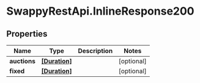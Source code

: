 # SwappyRestApi.InlineResponse200

## Properties
Name | Type | Description | Notes
------------ | ------------- | ------------- | -------------
**auctions** | [**[Duration]**](Duration.md) |  | [optional] 
**fixed** | [**[Duration]**](Duration.md) |  | [optional] 


